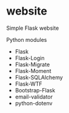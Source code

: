 # website
 Simple Flask website

Python modules
- Flask
- Flask-Login
- Flask-Migrate
- Flask-Moment
- Flask-SQLAlchemy
- Flask-WTF
- Bootstrap-Flask
- email-validator
- python-dotenv
